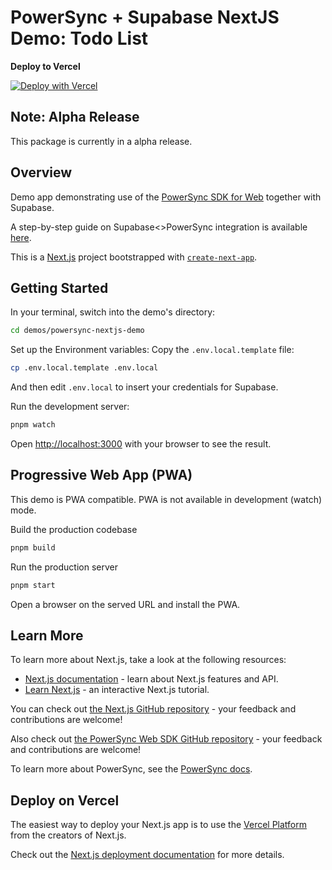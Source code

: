 # PowerSync + Supabase NextJS Demo: Todo List 

**Deploy to Vercel**

[![Deploy with Vercel](https://vercel.com/button)](https://vercel.com/new/clone?repository-url=https%3A%2F%2Fgithub.com%2Fpowersync-ja%2Fpowersync-supabase-vercel-todolist-demo&project-name=powersync-supabase-vercel-demo&repository-name=powersync-supabase-vercel-demo&demo-title=PowerSync%20NextJS%20App&demo-description=NextJS%20offline-first%20demo%20using%20Supabase%20and%20PowerSync&demo-url=https%3A%2F%2Fgithub.com%2Fpowersync-ja%2Fpowersync-supabase-vercel-todolist-demo&demo-image=https%3A%2F%2Fuploads-ssl.webflow.com%2F651d89402147985dc475ff48%2F655dc65e63f0529b22e92a3b_img-ja-powersync-logo-vercel-001.png)

## Note: Alpha Release

This package is currently in a alpha release.

## Overview

Demo app demonstrating use of the [PowerSync SDK for Web](https://www.npmjs.com/package/@journeyapps/powersync-sdk-web) together with Supabase.

A step-by-step guide on Supabase<>PowerSync integration is available [here](https://docs.powersync.co/integration-guides/supabase).

This is a [Next.js](https://nextjs.org/) project bootstrapped with [`create-next-app`](https://github.com/vercel/next.js/tree/canary/packages/create-next-app).

## Getting Started


In your terminal, switch into the demo's directory:

```bash
cd demos/powersync-nextjs-demo
```

Set up the Environment variables: Copy the `.env.local.template` file:

```bash
cp .env.local.template .env.local
```

And then edit `.env.local` to insert your credentials for Supabase.

Run the development server:

```bash
pnpm watch
```

Open [http://localhost:3000](http://localhost:3000) with your browser to see the result.

## Progressive Web App (PWA)
This demo is PWA compatible. PWA is not available in development (watch) mode.

Build the production codebase

```bash
pnpm build
```

Run the production server

```bash
pnpm start
```

Open a browser on the served URL and install the PWA.

## Learn More

To learn more about Next.js, take a look at the following resources:

- [Next.js documentation](https://nextjs.org/docs) - learn about Next.js features and API.
- [Learn Next.js](https://nextjs.org/learn) - an interactive Next.js tutorial.

You can check out [the Next.js GitHub repository](https://github.com/vercel/next.js/) - your feedback and contributions are welcome!

Also check out [the PowerSync Web SDK GitHub repository](https://github.com/powersync-ja/powersync-web-sdk) - your feedback and contributions are welcome!

To learn more about PowerSync, see the [PowerSync docs](https://docs.powersync.com).

## Deploy on Vercel

The easiest way to deploy your Next.js app is to use the [Vercel Platform](https://vercel.com/new?utm_medium=default-template&filter=next.js&utm_source=create-next-app&utm_campaign=create-next-app-readme) from the creators of Next.js.

Check out the [Next.js deployment documentation](https://nextjs.org/docs/deployment) for more details.
